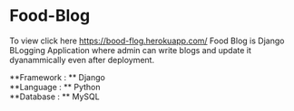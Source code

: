 # Food-Blog   <br />
To view click here https://bood-flog.herokuapp.com/
Food Blog is Django BLogging Application where admin can write blogs and update it dyanammically even after deployment.  <br />



**Framework : **  Django   <br />
**Language : ** Python  <br />
**Database : **  MySQL

